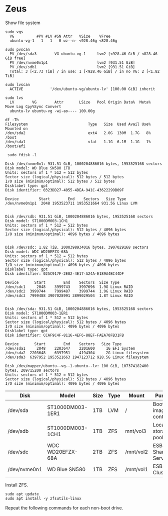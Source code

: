# Zeus

Show file system

```shell
sudo vgs
  VG          #PV #LV #SN Attr   VSize    VFree
  ubuntu-vg-1   1   1   0 wz--n- <928.46g <828.46g
  
sudo pvscan
  PV /dev/sda3        VG ubuntu-vg-1     lvm2 [<928.46 GiB / <828.46 GiB free]
  PV /dev/nvme0n1p1                      lvm2 [931.51 GiB]
  PV /dev/sdb1                           lvm2 [931.51 GiB]
  Total: 3 [<2.73 TiB] / in use: 1 [<928.46 GiB] / in no VG: 2 [<1.82 TiB]
  
sudo lvscan
  ACTIVE            '/dev/ubuntu-vg/ubuntu-lv' [100.00 GiB] inherit
  
sudo lvs
  LV        VG        Attr       LSize   Pool Origin Data%  Meta%  Move Log Cpy%Sync Convert
  ubuntu-lv ubuntu-vg -wi-ao---- 100.00g
```


```shell
df -Th
Filesystem                           Type   Size  Used Avail Use% Mounted on
/dev/sda2                            ext4   2.0G  130M  1.7G   8% /boot
/dev/sda1                            vfat   1.1G  6.1M  1.1G   1% /boot/efi
```

```shell
 sudo fdisk -l 
 
Disk /dev/nvme0n1: 931.51 GiB, 1000204886016 bytes, 1953525168 sectors
Disk model: WD Blue SN580 1TB
Units: sectors of 1 * 512 = 512 bytes
Sector size (logical/physical): 512 bytes / 512 bytes
I/O size (minimum/optimal): 512 bytes / 512 bytes
Disklabel type: gpt
Disk identifier: 0323DD27-4055-4DEA-941C-43622299B09F

Device         Start        End    Sectors   Size Type
/dev/nvme0n1p1  2048 1953523711 1953521664 931.5G Linux LVM


Disk /dev/sdb: 931.51 GiB, 1000204886016 bytes, 1953525168 sectors
Disk model: ST1000DM003-1CH1
Units: sectors of 1 * 512 = 512 bytes
Sector size (logical/physical): 512 bytes / 4096 bytes
I/O size (minimum/optimal): 4096 bytes / 4096 bytes


Disk /dev/sdc: 1.82 TiB, 2000398934016 bytes, 3907029168 sectors
Disk model: WDC WD20EFZX-68A
Units: sectors of 1 * 512 = 512 bytes
Sector size (logical/physical): 512 bytes / 4096 bytes
I/O size (minimum/optimal): 4096 bytes / 4096 bytes
Disklabel type: gpt
Disk identifier: 025C917F-2E82-4E17-A24A-E189A4BC44DF

Device       Start        End    Sectors  Size Type
/dev/sdc1     2048    3999743    3997696  1.9G Linux RAID
/dev/sdc2  3999744    7999487    3999744  1.9G Linux RAID
/dev/sdc3  7999488 3907028991 3899029504  1.8T Linux RAID


Disk /dev/sda: 931.51 GiB, 1000204886016 bytes, 1953525168 sectors
Disk model: ST1000DM003-1ER1
Units: sectors of 1 * 512 = 512 bytes
Sector size (logical/physical): 512 bytes / 4096 bytes
I/O size (minimum/optimal): 4096 bytes / 4096 bytes
Disklabel type: gpt
Disk identifier: CCAF9C4F-8116-4EF6-88EF-FAEA70FB31FB

Device       Start        End    Sectors   Size Type
/dev/sda1     2048    2203647    2201600     1G EFI System
/dev/sda2  2203648    6397951    4194304     2G Linux filesystem
/dev/sda3  6397952 1953521663 1947123712 928.5G Linux filesystem

Disk /dev/mapper/ubuntu--vg--1-ubuntu--lv: 100 GiB, 107374182400 bytes, 209715200 sectors
Units: sectors of 1 * 512 = 512 bytes
Sector size (logical/physical): 512 bytes / 4096 bytes
I/O size (minimum/optimal): 4096 bytes / 4096 bytes
```

| Disk         | Model            | Size | Type | Mount     | Purpose                  |
|--------------|------------------|------|------|-----------|--------------------------|
| /dev/sda     | ST1000DM003-1ER1 | 1TB  | LVM  | /         | Boot, images, containers |
| /dev/sdb     | ST1000DM003-1CH1 | 1TB  | ZFS  | mnt/vol3  | Local storage pool       |
| /dev/sdc     | WDC WD20EFZX-68A | 2TB  | ZFS  | /mnt/vol2 | ESB - Shared Services    |
| /dev/nvme0n1 | WD Blue SN580    | 1TB  | ZFS  | /mnt/vol1 | ESB - Dev Cluster        |

Install ZFS.

```shell
sudo apt update
sudo apt install -y zfsutils-linux
```
Repeat the following commands for each non-boot drive.

